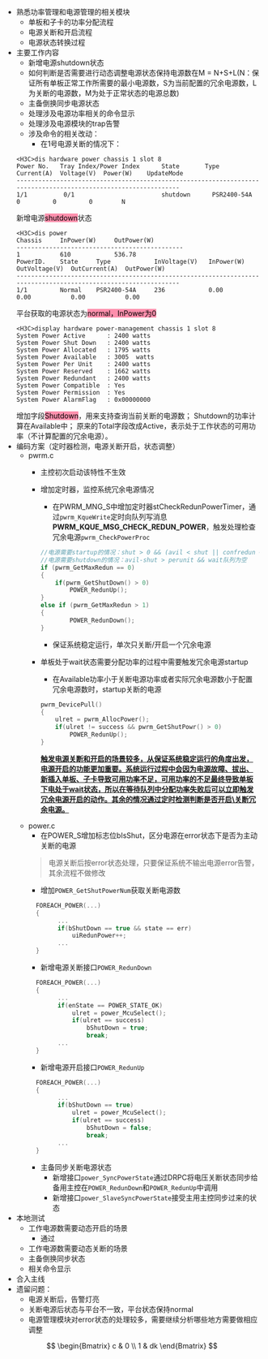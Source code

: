- 熟悉功率管理和电源管理的相关模块
	- 单板和子卡的功率分配流程
	- 电源关断和开启流程
	- 电源状态转换过程
- 主要工作内容
	- 新增电源shutdown状态
	- 如何判断是否需要进行动态调整电源状态保持电源数在M = N+S+L(N：保证所有单板正常工作所需要的最小电源数，S为当前配置的冗余电源数，L为关断的电源数，M为处于正常状态的电源总数)
	- 主备倒换同步电源状态
	- 处理涉及电源功率相关的命令显示
	- 处理涉及电源模块的trap告警
	- 涉及命令的相关改动：
		- 在1号电源关断的情况下：
	```vim
	<H3C>dis hardware power chassis 1 slot 8
	Power No.   Tray Index/Power Index      State       Type          Current(A)  Voltage(V)  Power(W)    UpdateMode
	----------------------------------------------------------------------------------------------------------------
	1/1          0/1                        shutdown      PSR2400-54A          0         0         0        N
	
	```
	新增电源<mark style="background: #FF5582A6;">shutdown</mark>状态
	```vim
	<H3C>dis power                                                                                                                                      
	Chassis     InPower(W)     OutPower(W)                                                                                                              
	----------------------------------------------                                                                                                      
	1           610            536.78                                                                                                                   
	PowerID.    State     Type            InVoltage(V)   InPower(W)    OutVoltage(V)  OutCurrent(A)  OutPower(W)                                        
	----------------------------------------------------------------------------------------------------------------                                    
	1/1         Normal    PSR2400-54A     236            0.00           0.00           0.00           0.00                                                  
	```
	平台获取的电源状态为<mark style="background: #FF5582A6;">normal，InPower为0</mark>
	```vim
	<H3C>display hardware power-management chassis 1 slot 8                                                                                             
	System Power Active      : 2400 watts
	System Power Shut Down   : 2400 watts
	System Power Allocated   : 1795 watts
	System Power Available   : 3005  watts
	System Power Per Unit    : 2400 watts
	System Power Reserved    : 1662 watts
	System Power Redundant   : 2400 watts
	System Power Compatible  : Yes
	System Power Permission  : Yes
	System Power AlarmFlag   : 0x00000000
	```
	增加字段<mark style="background: #FF5582A6;">Shutdown</mark>，用来支持查询当前关断的电源数；
	Shutdown的功率计算在Available中；
	原来的Total字段改成Active，表示处于工作状态的可用功率（不计算配置的冗余电源）。
- 编码方案（定时器检测，电源关断开启，状态调整）
	- pwrm.c
		- 主控初次启动该特性不生效
		- 增加定时器，监控系统冗余电源情况
			- 在PWRM_MNG_S中增加定时器stCheckRedunPowerTimer，通过<code>pwrm_KqueWrite</code>定时向队列写消息**PWRM_KQUE_MSG_CHECK_REDUN_POWER**，触发处理检查冗余电源<code>pwrm_CheckPowerProc</code>
			
			```c
			//电源需要startup的情况：shut > 0 && (avil < shut || confredun < actualredun)
			//电源需要shutdown的情况：avil-shut > perunit && wait队列为空
			if (pwrm_GetMaxRedun == 0)
			{
				if(pwrm_GetShutDown() > 0)
					POWER_RedunUp();
			}
			else if (pwrm_GetMaxRedun > 1)
			{
					POWER_RedunDown();
			}
			```
			- 保证系统稳定运行，单次只关断/开启一个冗余电源
		- 单板处于wait状态需要分配功率的过程中需要触发冗余电源startup
			- 在Available功率小于关断电源功率或者实际冗余电源数小于配置冗余电源数时，startup关断的电源
			```c
			pwrm_DevicePull()
			{
				ulret = pwrm_AllocPower();
				if(ulret != success && pwrm_GetShutPowr() > 0)
					POWER_RedunUp();
			}
			```
			**<u>触发电源关断和开启的场景较多，从保证系统稳定运行的角度出发，电源开启的功能更加重要。系统运行过程中会因为电源故障、拔出、新插入单板、子卡导致可用功率不足，可用功率的不足最终导致单板下电处于wait状态，所以在等待队列中分配功率失败后可以立即触发冗余电源开启的动作。其余的情况通过定时检测判断是否开启\关断冗余电源。</u>**
	- power.c
		- 在POWER_S增加标志位bIsShut，区分电源在error状态下是否为主动关断的电源
		>电源关断后按error状态处理，只要保证系统不输出电源error告警，其余流程不做修改
		- 增加<code>POWER_GetShutPowerNum</code>获取关断电源数
		```c
		  FOREACH_POWER(...)
		  {
				...
				if(bShutDown == true && state == err)
					uiRedunPower++;
				...
		  }
		```
		- 新增电源关断接口<code>POWER_RedunDown</code>
		```c
		  FOREACH_POWER(...)
		  {
				...
				if(enState == POWER_STATE_OK)
					ulret = power_McuSelect();
					if(ulret == success)
						bShutDown = true;
						break;
				...
		  }
		```
		- 新增电源开启接口<code>POWER_RedunUp</code>
		```c
		  FOREACH_POWER(...)
		  {
				...
				if(bShutDown == true)
					ulret = power_McuSelect();
					if(ulret == success)
						bShutDown = false;
						break;
				...
		  }
		```
		- 主备同步关断电源状态
			- 新增接口<code>power_SyncPowerState</code>通过DRPC将电压关断状态同步给备用主控在<code>POWER_RedunDown</code>和<code>POWER_RedunUp</code>中调用
			- 新增接口<code>power_SlaveSyncPowerState</code>接受主用主控同步过来的状态
- 本地测试
	- 工作电源数需要动态开启的场景
	  - 通过
	- 工作电源数需要动态关断的场景
	- 主备倒换同步状态
	- 相关命令显示
- 合入主线
- 遗留问题：
	- 电源关断后，告警灯亮
	- 关断电源后状态与平台不一致，平台状态保持normal
	- 电源管理模块对error状态的处理较多，需要继续分析哪些地方需要做相应调整

$$
\begin{Bmatrix}
   c & 0 \\
   1 & dk
\end{Bmatrix}
$$